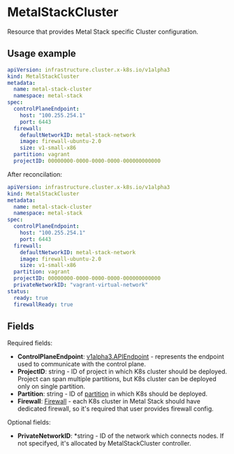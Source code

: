# MetalStackCluster

Resource that provides Metal Stack specific Cluster configuration.

## Usage example

```yaml
apiVersion: infrastructure.cluster.x-k8s.io/v1alpha3
kind: MetalStackCluster
metadata:
  name: metal-stack-cluster
  namespace: metal-stack
spec:
  controlPlaneEndpoint:
    host: "100.255.254.1"
    port: 6443
  firewall:
    defaultNetworkID: metal-stack-network
    image: firewall-ubuntu-2.0
    size: v1-small-x86
  partition: vagrant
  projectID: 00000000-0000-0000-0000-000000000000
```

After reconcilation:
```yaml
apiVersion: infrastructure.cluster.x-k8s.io/v1alpha3
kind: MetalStackCluster
metadata:
  name: metal-stack-cluster
  namespace: metal-stack
spec:
  controlPlaneEndpoint:
    host: "100.255.254.1"
    port: 6443
  firewall:
    defaultNetworkID: metal-stack-network
    image: firewall-ubuntu-2.0
    size: v1-small-x86
  partition: vagrant
  projectID: 00000000-0000-0000-0000-000000000000
  privateNetworkID: "vagrant-virtual-network"
status:
  ready: true
  firewallReady: true
```

## Fields
Required fields:
- **ControlPlaneEndpoint**: [v1alpha3.APIEndpoint]() - represents the endpoint used to communicate with the control plane.
- **ProjectID**: string - ID of project in which K8s cluster should be deployed. Project can span multiple partitions, but K8s cluster can be deployed only on single partition.
- **Partition**: string - ID of [partition](https://docs.metal-stack.io/stable/overview/architecture/#Partitions) in which K8s should be deployed.
- **Firewall**: [Firewall]() - each K8s cluster in Metal Stack should have dedicated firewall, so it's required that user provides firewall config. 

Optional fields:
- **PrivateNetworkID**: *string - ID of the network which connects nodes. If not specifyed, it's allocated by MetalStackCluster controller.